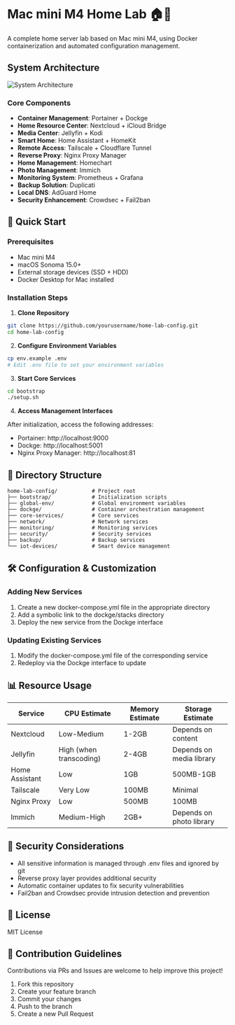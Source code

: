 # Mac mini M4 Home Lab 🏠🧪

A complete home server lab based on Mac mini M4, using Docker containerization and automated configuration management.

## System Architecture

![System Architecture](https://via.placeholder.com/800x500)

### Core Components

- **Container Management**: Portainer + Dockge
- **Home Resource Center**: Nextcloud + iCloud Bridge
- **Media Center**: Jellyfin + Kodi
- **Smart Home**: Home Assistant + HomeKit
- **Remote Access**: Tailscale + Cloudflare Tunnel
- **Reverse Proxy**: Nginx Proxy Manager
- **Home Management**: Homechart
- **Photo Management**: Immich
- **Monitoring System**: Prometheus + Grafana
- **Backup Solution**: Duplicati
- **Local DNS**: AdGuard Home
- **Security Enhancement**: Crowdsec + Fail2ban

## 🚀 Quick Start

### Prerequisites

- Mac mini M4
- macOS Sonoma 15.0+
- External storage devices (SSD + HDD)
- Docker Desktop for Mac installed

### Installation Steps

1. **Clone Repository**

```bash
git clone https://github.com/yourusername/home-lab-config.git
cd home-lab-config
```

2. **Configure Environment Variables**

```bash
cp env.example .env
# Edit .env file to set your environment variables
```

3. **Start Core Services**

```bash
cd bootstrap
./setup.sh
```

4. **Access Management Interfaces**

After initialization, access the following addresses:
- Portainer: http://localhost:9000
- Dockge: http://localhost:5001
- Nginx Proxy Manager: http://localhost:81

## 📁 Directory Structure

```
home-lab-config/           # Project root
├── bootstrap/             # Initialization scripts
├── global-env/            # Global environment variables
├── dockge/                # Container orchestration management
├── core-services/         # Core services
├── network/               # Network services
├── monitoring/            # Monitoring services
├── security/              # Security services
├── backup/                # Backup services
└── iot-devices/           # Smart device management
```

## 🛠 Configuration & Customization

### Adding New Services

1. Create a new docker-compose.yml file in the appropriate directory
2. Add a symbolic link to the dockge/stacks directory
3. Deploy the new service from the Dockge interface

### Updating Existing Services

1. Modify the docker-compose.yml file of the corresponding service
2. Redeploy via the Dockge interface to update

## 📊 Resource Usage

| Service | CPU Estimate | Memory Estimate | Storage Estimate |
|---------|--------------|----------------|------------------|
| Nextcloud | Low-Medium | 1-2GB | Depends on content |
| Jellyfin | High (when transcoding) | 2-4GB | Depends on media library |
| Home Assistant | Low | 1GB | 500MB-1GB |
| Tailscale | Very Low | 100MB | Minimal |
| Nginx Proxy | Low | 500MB | 100MB |
| Immich | Medium-High | 2GB+ | Depends on photo library |

## 🔐 Security Considerations

- All sensitive information is managed through .env files and ignored by git
- Reverse proxy layer provides additional security
- Automatic container updates to fix security vulnerabilities
- Fail2ban and Crowdsec provide intrusion detection and prevention

## 📝 License

MIT License

## 🤝 Contribution Guidelines

Contributions via PRs and Issues are welcome to help improve this project!

1. Fork this repository
2. Create your feature branch
3. Commit your changes
4. Push to the branch
5. Create a new Pull Request

